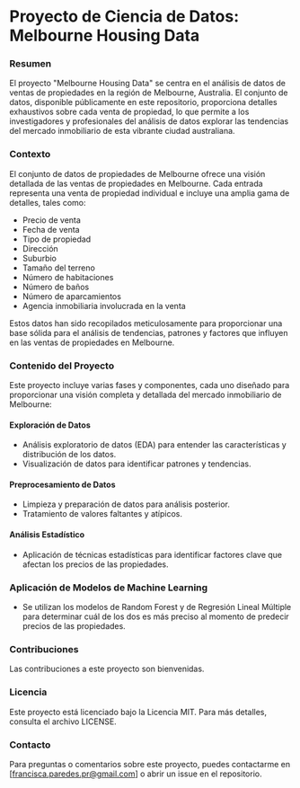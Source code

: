 # Proyecto de Ciencia de Datos: Melbourne Housing Data

### Resumen
El proyecto "Melbourne Housing Data" se centra en el análisis de datos de ventas de propiedades en la región de Melbourne, Australia. El conjunto de datos, disponible públicamente en este repositorio, proporciona detalles exhaustivos sobre cada venta de propiedad, lo que permite a los investigadores y profesionales del análisis de datos explorar las tendencias del mercado inmobiliario de esta vibrante ciudad australiana.

### Contexto
El conjunto de datos de propiedades de Melbourne ofrece una visión detallada de las ventas de propiedades en Melbourne. Cada entrada representa una venta de propiedad individual e incluye una amplia gama de detalles, tales como:

- Precio de venta
- Fecha de venta
- Tipo de propiedad
- Dirección
- Suburbio
- Tamaño del terreno
- Número de habitaciones
- Número de baños
- Número de aparcamientos
- Agencia inmobiliaria involucrada en la venta

Estos datos han sido recopilados meticulosamente para proporcionar una base sólida para el análisis de tendencias, patrones y factores que influyen en las ventas de propiedades en Melbourne.

### Contenido del Proyecto
Este proyecto incluye varias fases y componentes, cada uno diseñado para proporcionar una visión completa y detallada del mercado inmobiliario de Melbourne:

#### Exploración de Datos
- Análisis exploratorio de datos (EDA) para entender las características y distribución de los datos.
- Visualización de datos para identificar patrones y tendencias.

#### Preprocesamiento de Datos
- Limpieza y preparación de datos para análisis posterior.
- Tratamiento de valores faltantes y atípicos.

#### Análisis Estadístico
- Aplicación de técnicas estadísticas para identificar factores clave que afectan los precios de las propiedades.

### Aplicación de Modelos de Machine Learning
- Se utilizan los modelos de Random Forest y de Regresión Lineal Múltiple para determinar cuál de los dos es más preciso al momento de predecir precios de las propiedades.

### Contribuciones
Las contribuciones a este proyecto son bienvenidas.

### Licencia
Este proyecto está licenciado bajo la Licencia MIT. Para más detalles, consulta el archivo LICENSE.

### Contacto
Para preguntas o comentarios sobre este proyecto, puedes contactarme en [francisca.paredes.pr@gmail.com] o abrir un issue en el repositorio.
